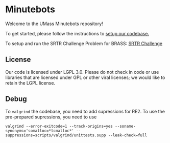 # Minutebots

Welcome to the UMass Minutebots repository!

To get started, please follow the instructions to [setup our codebase.](https://github.com/umass-amrl/minutebots-public/wiki/Initial-Repository-Setup)

To setup and run the SRTR Challenge Problem for BRASS: [SRTR Challenge](https://github.com/umass-amrl/minutebots-public/wiki/BRASS---SRTR-Challenge-Problem)

## License 

Our code is licensed under LGPL 3.0. Please do not check in code or use libraries that are licensed under GPL
or other viral licenses; we would like to retain the LGPL license.

## Debug

To `valgrind` the codebase, you need to add supressions for RE2. To use the pre-prepared supressions, you need to use

```
valgrind --error-exitcode=1 --track-origins=yes --soname-synonyms='somalloc=*tcmalloc*' --suppressions=scripts/valgrind/unittests.supp --leak-check=full
```
